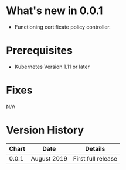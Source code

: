 # What's new in 0.0.1
* Functioning certificate policy controller.

# Prerequisites
* Kubernetes Version 1.11 or later

# Fixes
N/A

# Version History
| Chart   | Date               | Details                           |
| ------- | ------------------ | --------------------------------- |
| 0.0.1   | August 2019        | First full release                |
